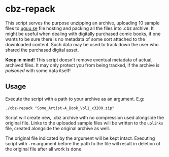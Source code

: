 # cbz-repack
This script serves the purpose unzipping an archive, uploading 10 sample files to [uguu.se](https://uguu.se) file hosting and packing all the files into .cbz archive. It might be useful when dealing with digitally purchased comic books, if one wants to be sure there is no metadata of some sort attached to the downloaded content. Such data may be used to track down the user who shared the purchased digital asset.  

**Keep in mind!** This script doesn't remove eventual metadata of actual, archived files. It may only protect you from being tracked, if the archive is *poisoned* with some data itself!  

## Usage
Execute the script with a path to your archive as an argument. E.g:
```
./cbz-repack "Some_Artist-A_Book_Vol1_x3200.zip"
```
Script will create new, .cbz archive with no compression used alongside the original file. Links to the uploaded sample files will be written to the `uplinks` file, created alongside the original archive as well.  

The original file indicated by the argument will be kept intact. Executing script with `-rm` argument before the path to the file will result in deletion of the original file after all work is done.